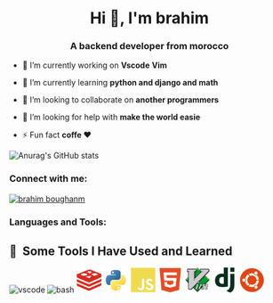 <h1 align="center">Hi 👋, I'm brahim</h1>
<h3 align="center">A backend developer from morocco</h3>


- 🔭 I’m currently working on **Vscode** **Vim**

- 🌱 I’m currently learning **python and django and math**

- 👯 I’m looking to collaborate on **another programmers**

- 🤝 I’m looking for help with **make the world easie**

- ⚡ Fun fact **coffe ❤**


![Anurag's GitHub stats](https://github-readme-stats.vercel.app/api?username=brahim024&show_icons=true&theme=radical)
<p align="left">
<h3 align="left">Connect with me:</h3>
<a href="https://fb.com/brahim boughanm" target="blank"><img align="center" src="https://cdn.jsdelivr.net/npm/simple-icons@3.0.1/icons/facebook.svg" alt="brahim boughanm" height="30" width="40" /></a>
</p>

<h3 align="left">Languages and Tools:</h3>
<h2> 🚀 &nbsp;Some Tools I Have Used and Learned</h2>
<p align="left">
<img src="https://cdn.jsdelivr.net/gh/devicons/devicon/icons/vscode/vscode-original.svg" alt="vscode" width="45" height="45"/>
<img src="https://cdn.jsdelivr.net/gh/devicons/devicon/icons/bash/bash-original.svg" alt="bash" width="45" height="45"/>
<img src="https://github.com/devicons/devicon/blob/v2.15.1/icons/redis/redis-plain.svg" alt="php" width="45" height="45"/>
<img src="https://github.com/devicons/devicon/blob/v2.15.1/icons/python/python-original.svg" alt="php" width="45" height="45"/>
<img src="https://github.com/devicons/devicon/blob/v2.15.1/icons/javascript/javascript-plain.svg" alt="php" width="45" height="45"/>

<img src="https://github.com/devicons/devicon/blob/v2.15.1/icons/html5/html5-plain.svg" alt="php" width="45" height="45"/>
  <img src="https://github.com/devicons/devicon/blob/v2.15.1/icons/vim/vim-original.svg" alt="php" width="45" height="45"/>
  <img src="https://github.com/devicons/devicon/blob/v2.15.1/icons/django/django-plain.svg" alt="php" width="45" height="45"/>
  <img src="https://github.com/devicons/devicon/blob/v2.15.1/icons/ubuntu/ubuntu-plain.svg" alt="php" width="45" height="45"/>

</p>
